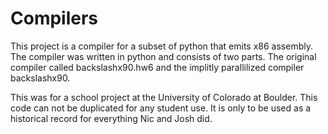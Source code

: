 Compilers
=========

This project is a compiler for a subset of python that emits x86 assembly. The
compiler was written in python and consists of two parts.  The original
compiler called backslashx90.hw6 and the implitly parallilized compiler
backslashx90.

This was for a school project at the University of Colorado at Boulder. This
code can not be duplicated for any student use. It is only to be used as a
historical record for everything Nic and Josh did. 
